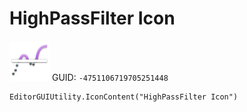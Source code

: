 # HighPassFilter Icon
![](/img/HighPassFilter%20Icon.png)
GUID: `-4751106719705251448`
```
EditorGUIUtility.IconContent("HighPassFilter Icon")
```
